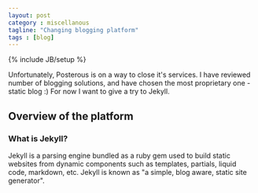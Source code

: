 ```yaml
---
layout: post
category : miscellanous
tagline: "Changing blogging platform"
tags : [blog]
---
```

{% include JB/setup %}

Unfortunately, Posterous is on a way to close it's services.
I have reviewed number of blogging solutions, and have chosen the most proprietary one - static blog :)
For now I want to give a try to Jekyll.

## Overview of the platform

### What is Jekyll?

Jekyll is a parsing engine bundled as a ruby gem used to build static websites from
dynamic components such as templates, partials, liquid code, markdown, etc. Jekyll is known as "a simple, blog aware, static site generator".